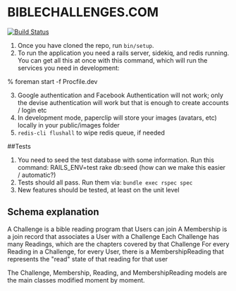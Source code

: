 BIBLECHALLENGES.COM
==================

[![Build
Status](https://magnum.travis-ci.com/biblesforamerica/biblechallenges.svg?token=FPGcoGHoxfQhf2jcpsha&branch=master)](https://magnum.travis-ci.com/biblesforamerica/biblechallenges)

1. Once you have cloned the repo, run `bin/setup`.
2. To run the application you need a rails server, sidekiq, and redis running.  You can get all this at once with this command, which will run the services you need in development:

  % foreman start -f Procfile.dev

3. Google authentication and Facebook Authentication will not work; only the devise authentication will work but that is enough to create accounts / login etc
4. In development mode, paperclip will store your images (avatars, etc) locally in your public/images folder
5. `redis-cli flushall` to wipe redis queue, if needed

##Tests

1. You need to seed the test database with some information.  Run this command:  RAILS_ENV=test rake db:seed (how can we make this easier / automatic?)
2. Tests should all pass.  Run them via:  `bundle exec rspec spec`
3. New features should be tested, at least on the unit level

## Schema explanation

A Challenge is a bible reading program that Users can join
A Membership is a join record that associates a User with a Challenge
Each Challenge has many Readings, which are the chapters covered by that Challenge
For every Reading in a Challenge, for every User, there is a MembershipReading that represents the "read" state of that reading for that user

The Challenge, Membership, Reading, and MembershipReading models are the main classes modified moment by moment.
